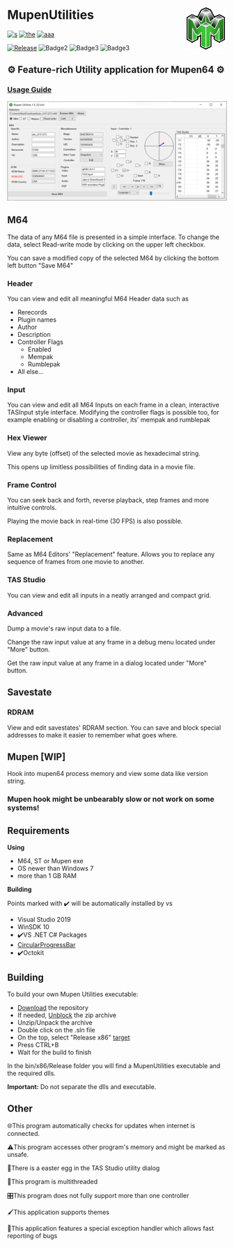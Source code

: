 # MupenUtilities<img src="https://github.com/Aurumaker72/MupenUtilities/blob/main/Resources/mupengreen.png" align="right" />
[![s](https://forthebadge.com/images/badges/not-a-bug-a-feature.svg)](https://forthebadge.com) [![the](https://forthebadge.com/images/badges/no-ragrets.svg)](https://forthebadge.com) [![aaa](https://forthebadge.com/images/badges/you-didnt-ask-for-this.svg)](https://forthebadge.com)

[![Release](https://img.shields.io/github/v/release/Aurumaker72/MupenUtilities?label=Release)](https://github.com/Aurumaker72/MupenUtilities/releases)
![Badge2](https://img.shields.io/github/last-commit/Aurumaker72/MupenUtilities?label=Latest%20Commit) ![Badge3](https://img.shields.io/github/license/Aurumaker72/MupenUtilities?label=License) ![Badge3](https://img.shields.io/badge/Maintained-yes-green) 



## ⚙️ Feature-rich Utility application for Mupen64 ⚙️</b> 
### [Usage Guide](https://github.com/Aurumaker72/MupenUtilities/blob/main/usage.md)


![](https://raw.githubusercontent.com/Aurumaker72/MupenUtilities/multicontroller/app.PNG)


## M64
The data of any M64 file is presented in a simple interface.
To change the data, select Read-write mode by clicking on the upper left checkbox.

You can save a modified copy of the selected M64 by clicking the bottom left button "Save M64"

### Header
You can view and edit all meaningful M64 Header data such as
- Rerecords
- Plugin names
- Author
- Description
- Controller Flags
  - Enabled
  - Mempak
  - Rumblepak
- All else...


### Input
You can view and edit all M64 Inputs on each frame in a clean, interactive TASInput style interface.
Modifying the controller flags is possible too, for example enabling or disabling a controller, its' mempak and rumblepak

### Hex Viewer
View any byte (offset) of the selected movie as hexadecimal string.

This opens up limitless possibilities of finding data in a movie file.

### Frame Control
You can seek back and forth, reverse playback, step frames and more intuitive controls.

Playing the movie back in real-time (30 FPS) is also possible.

### Replacement
Same as M64 Editors' "Replacement" feature. Allows you to replace any sequence of frames from one movie to another. 

### TAS Studio
You can view and edit all inputs in a neatly arranged and compact grid.

### Advanced
Dump a movie's raw input data to a file.

Change the raw input value at any frame in a debug menu located under "More" button.

Get the raw input value at any frame in a dialog located under "More" button. 

## Savestate

### RDRAM
View and edit savestates' RDRAM section. You can save and block special addresses to make it easier to remember what goes where.

## Mupen [WIP]
Hook into mupen64 process memory and view some data like version string.

### __Mupen hook might be unbearably slow or not work on some systems!__

## Requirements
__Using__
- M64, ST or Mupen exe
- OS newer than Windows 7
- more than 1 GB RAM

__Building__

Points marked with ✔️ will be automatically installed by vs

- Visual Studio 2019
- WinSDK 10
- ✔️VS .NET C# Packages
- [CircularProgressBar](https://github.com/falahati/CircularProgressBar)
- ✔️Octokit


## Building
To build your own Mupen Utilities executable:
- [Download](https://github.com/Aurumaker72/MupenUtilities/zipball/main) the repository
- If needed, [Unblock](https://4sysops.com/wp-content/uploads/2015/01/Unblock-in-File-Explorer.png) the zip archive
- Unzip/Unpack the archive
- Double click on the .sln file
- On the top, select "Release x86" [target](http://ladydebug.com/blog/myimages/dotnetcore-framework/applicationpropertiesdotnetcore.png)
- Press CTRL+B
- Wait for the build to finish

In the bin/x86/Release folder you will find a MupenUtilities executable and the required dlls.

**Important:** Do not separate the dlls and executable.

## Other
🌐This program automatically checks for updates when internet is connected.

⚠️This program accesses other program's memory and might be marked as unsafe. 

🥚There is a easter egg in the TAS Studio utility dialog

🧵This program is multithreaded

🎛️This program does not fully support more than one controller

🖌️This application supports themes

🔌This application features a special exception handler which allows fast reporting of bugs
